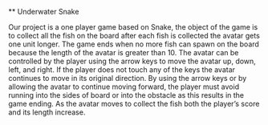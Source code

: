 ** Underwater Snake

Our project is a one player game based on Snake, the object of the game is to collect all the fish on the board after each fish is collected the avatar gets one unit longer. The game ends when no more fish can spawn on the board because the length of the avatar is greater than 10. The avatar can be controlled by the player using the arrow keys to move the avatar up, down, left, and right. If the player does not touch any of the keys the avatar continues to move in its original direction.
	By using the arrow keys or by allowing the avatar to continue moving forward, the
	player must avoid running into the sides of board or into the obstacle as this results
	in the game ending. As the avatar moves to collect the fish both the player’s score and its length increase.

